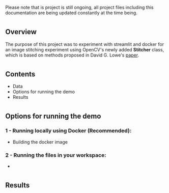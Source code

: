 Please note that is project is still ongoing, all project files including this documentation are being updated constantly at the time being.

#
## Overview
The purpose of this project was to experiment with streamlit and docker for an image stitching experiment using OpenCV's newly added **Stitcher** class, which is based on methods proposed in David G. Lowe's [paper](http://matthewalunbrown.com/papers/ijcv2007.pdf).
#

## Contents
- Data
- Options for running the demo
- Results
#

## Options for running the demo
### 1 - Running locally using Docker (Recommended):
- Building the docker image

### 2 - Running the files in your workspace:
-

#

## Results